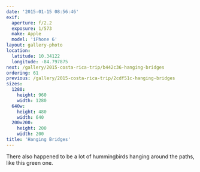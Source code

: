 ```yaml
---
date: '2015-01-15 08:56:46'
exif:
  aperture: f/2.2
  exposure: 1/573
  make: Apple
  model: 'iPhone 6'
layout: gallery-photo
location:
  latitude: 10.34122
  longitude: -84.797875
next: /gallery/2015-costa-rica-trip/b442c36-hanging-bridges
ordering: 61
previous: /gallery/2015-costa-rica-trip/2cdf51c-hanging-bridges
sizes:
  1280:
    height: 960
    width: 1280
  640w:
    height: 480
    width: 640
  200x200:
    height: 200
    width: 200
title: 'Hanging Bridges'
---
```


There also happened to be a lot of hummingbirds hanging around the paths, like this green one.
